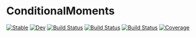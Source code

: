 # ConditionalMoments

[![Stable](https://img.shields.io/badge/docs-stable-blue.svg)](https://williamjsdavis.github.io/ConditionalMoments.jl/stable)
[![Dev](https://img.shields.io/badge/docs-dev-blue.svg)](https://williamjsdavis.github.io/ConditionalMoments.jl/dev)
[![Build Status](https://github.com/williamjsdavis/ConditionalMoments.jl/workflows/CI/badge.svg)](https://github.com/williamjsdavis/ConditionalMoments.jl/actions)
[![Build Status](https://travis-ci.com/williamjsdavis/ConditionalMoments.jl.svg?branch=master)](https://travis-ci.com/williamjsdavis/ConditionalMoments.jl)
[![Build Status](https://ci.appveyor.com/api/projects/status/github/williamjsdavis/ConditionalMoments.jl?svg=true)](https://ci.appveyor.com/project/williamjsdavis/ConditionalMoments-jl)
[![Coverage](https://codecov.io/gh/williamjsdavis/ConditionalMoments.jl/branch/master/graph/badge.svg)](https://codecov.io/gh/williamjsdavis/ConditionalMoments.jl)
